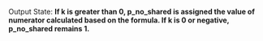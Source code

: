 Output State: **If k is greater than 0, p_no_shared is assigned the value of numerator calculated based on the formula. If k is 0 or negative, p_no_shared remains 1.**